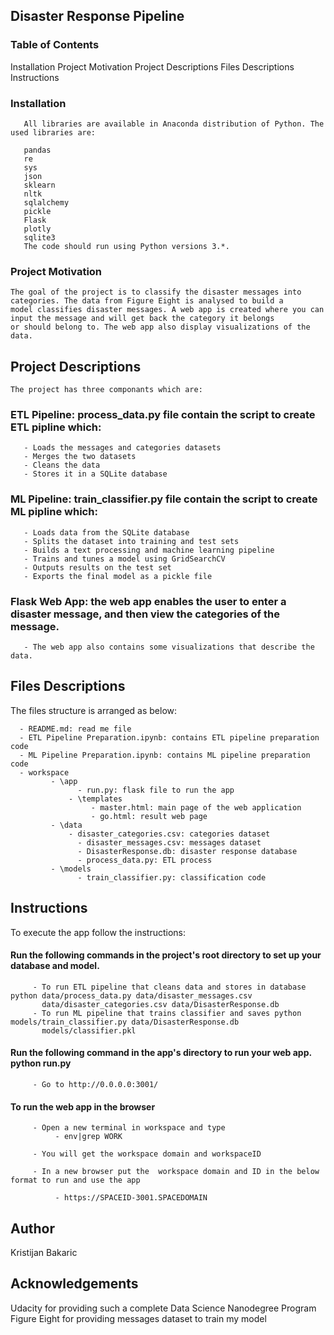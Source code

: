 ## Disaster Response Pipeline

### Table of Contents
Installation
Project Motivation
Project Descriptions
Files Descriptions
Instructions


### Installation

       All libraries are available in Anaconda distribution of Python. The used libraries are:

       pandas
       re
       sys
       json
       sklearn
       nltk
       sqlalchemy
       pickle
       Flask
       plotly
       sqlite3
       The code should run using Python versions 3.*.


### Project Motivation

    The goal of the project is to classify the disaster messages into categories. The data from Figure Eight is analysed to build a 
    model classifies disaster messages. A web app is created where you can input the message and will get back the category it belongs
    or should belong to. The web app also display visualizations of the data.


## Project Descriptions

    The project has three componants which are:

   ### ETL Pipeline: process_data.py file contain the script to create ETL pipline which:
   
       - Loads the messages and categories datasets
       - Merges the two datasets
       - Cleans the data
       - Stores it in a SQLite database
       
       
   ### ML Pipeline: train_classifier.py file contain the script to create ML pipline which:
   
       - Loads data from the SQLite database
       - Splits the dataset into training and test sets
       - Builds a text processing and machine learning pipeline
       - Trains and tunes a model using GridSearchCV
       - Outputs results on the test set
       - Exports the final model as a pickle file
       
       
   ### Flask Web App: the web app enables the user to enter a disaster message, and then view the categories of the message.
   
       - The web app also contains some visualizations that describe the data.



## Files Descriptions

   The files structure is arranged as below:

      - README.md: read me file
      - ETL Pipeline Preparation.ipynb: contains ETL pipeline preparation code
      - ML Pipeline Preparation.ipynb: contains ML pipeline preparation code
      - workspace
	         - \app
		           - run.py: flask file to run the app
	             - \templates
		              - master.html: main page of the web application 
		              - go.html: result web page
	         - \data
	             - disaster_categories.csv: categories dataset
		           - disaster_messages.csv: messages dataset
		           - DisasterResponse.db: disaster response database
		           - process_data.py: ETL process
	         - \models
		           - train_classifier.py: classification code


## Instructions

   To execute the app follow the instructions:

   #### Run the following commands in the project's root directory to set up your database and model.

         - To run ETL pipeline that cleans data and stores in database python data/process_data.py data/disaster_messages.csv
           data/disaster_categories.csv data/DisasterResponse.db
         - To run ML pipeline that trains classifier and saves python models/train_classifier.py data/DisasterResponse.db
           models/classifier.pkl
        
   #### Run the following command in the app's directory to run your web app. python run.py

         - Go to http://0.0.0.0:3001/
      
   #### To run the web app in the browser

         - Open a new terminal in workspace and type
              - env|grep WORK
      
         - You will get the workspace domain and workspaceID
      
         - In a new browser put the  workspace domain and ID in the below format to run and use the app
      
              - https://SPACEID-3001.SPACEDOMAIN
            
            
## Author

  Kristijan Bakaric
                
                
## Acknowledgements

  Udacity for providing such a complete Data Science Nanodegree Program Figure Eight for providing messages dataset to train my model
            
        
  
